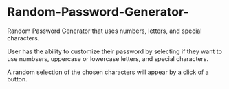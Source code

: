 # Random-Password-Generator-

Random Password Generator that uses numbers, letters, and special characters. 

User has the ability to customize their password by selecting if they want to use numbsers, uppercase or lowercase letters, and special characters.

A random selection of the chosen characters will appear by a click of a button. 


